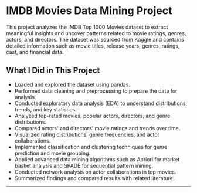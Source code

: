 # IMDB Movies Data Mining Project

This project analyzes the IMDB Top 1000 Movies dataset to extract meaningful insights and uncover patterns related to movie ratings, genres, actors, and directors. The dataset was sourced from Kaggle and contains detailed information such as movie titles, release years, genres, ratings, cast, and financial data.

## What I Did in This Project

- Loaded and explored the dataset using pandas.
- Performed data cleaning and preprocessing to prepare the data for analysis.
- Conducted exploratory data analysis (EDA) to understand distributions, trends, and key statistics.
- Analyzed top-rated movies, popular actors, directors, and genre distributions.
- Compared actors' and directors' movie ratings and trends over time.
- Visualized rating distributions, genre frequencies, and actor collaborations.
- Implemented classification and clustering techniques for genre prediction and movie grouping.
- Applied advanced data mining algorithms such as Apriori for market basket analysis and SPADE for sequential pattern mining.
- Conducted network analysis on actor collaborations in top movies.
- Summarized findings and compared results with related literature.



---
